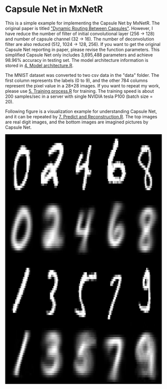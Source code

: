 
# Capsule Net in MxNetR

This is a simple example for implementing the Capsule Net by MxNetR. The original paper is titled ["Dynamic Routing Between Capsules"](https://arxiv.org/abs/1710.09829). However, I have reduce the number of filter of initial convolutional layer (256 -> 128) and number of capsule channel (32 -> 16). The number of deconvolution filter are also reduced (512, 1024 -> 128, 256). If you want to get the original Capsule Net reporting in paper, please revise the function parameters. This simplified Capsule Net only includes 3,695,488 parameters and achieve 98.96% accuracy in testing set. The model architecture information is stored in [4. Model architecture.R](https://github.com/xup6fup/MxnetR-CapsuleNet/blob/master/code/5.%20Training%20process.R).

The MNIST dataset was converted to two csv data in the "data" folder. The first column represents the labels (0 to 9), and the other 784 columns represent the pixel value in a 28*28 images. If you want to repeat my work, please use [5. Training process.R](https://github.com/xup6fup/MxnetR-CapsuleNet/blob/master/code/4.%20Model%20architecture.R) for training. The training speed is about 200 samples/sec in a server with single NVIDIA tesla P100 (batch size = 20).

Following figure is a visualization example for understanding Capsule Net, and it can be repeated by [7. Predict and Reconstruction.R](https://github.com/xup6fup/MxnetR-CapsuleNet/blob/master/code/7.%20Predict%20and%20Reconstruction.R). The top images are real digit images, and the bottom images are imagined pictures by Capsule Net.

<img src="Example.jpeg" width="1000" height="800" alt="F1"/>
